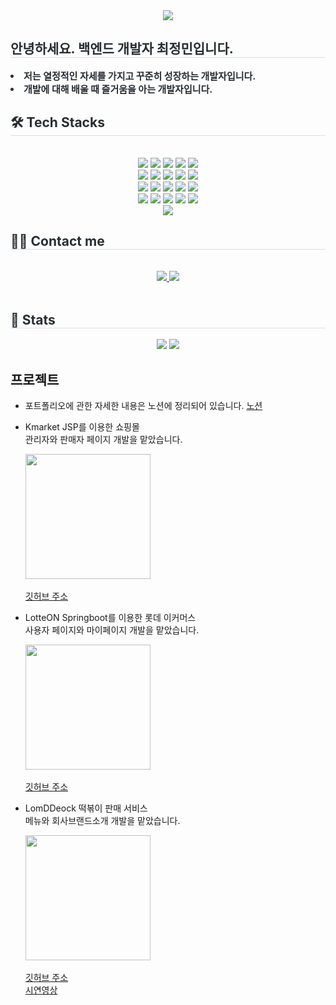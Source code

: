 <div align= "center">
    <img src="https://capsule-render.vercel.app/api?type=wave&color=gradient&height=180&text=Who%20is%20JeongMin?&animation=fadeIn&fontColor=000000&fontSize=70" />
    </div>
    <div style="text-align: left;"> 
    <h2 style="border-bottom: 1px solid #d8dee4; color: #282d33;"> 안녕하세요. 백엔드 개발자 최정민입니다. </h2>  
    <div style="font-weight: 700; font-size: 15px; text-align: left; color: #282d33;"> <li> 저는 열정적인 자세를 가지고 꾸준히 성장하는 개발자입니다. </li><li> 개발에 대해 배울 때 즐거움을 아는 개발자입니다. </div> 
    </div>
    <div style="text-align: left;">
    <h2 style="border-bottom: 1px solid #d8dee4; color: #282d33;"> 🛠️ Tech Stacks </h2> <br> 
    <div  align= "center"> <img src="https://img.shields.io/badge/Apache Tomcat-F8DC75?style=flat-square&logo=Apache Tomcat&logoColor=white">
          <img src="https://img.shields.io/badge/Amazon AWS-232F3E?style=flat-square&logo=Amazon AWS&logoColor=white">
          <img src="https://img.shields.io/badge/Bootstrap-7952B3?style=flat-square&logo=Bootstrap&logoColor=white">
          <img src="https://img.shields.io/badge/CSS3-1572B6?style=flat-square&logo=CSS3&logoColor=white">
          <img src="https://img.shields.io/badge/Discord-5865F2?style=flat-square&logo=Discord&logoColor=white">
          <br/><img src="https://img.shields.io/badge/Git-F05032?style=flat-square&logo=Git&logoColor=white">
          <img src="https://img.shields.io/badge/Github-181717?style=flat-square&logo=Github&logoColor=white">
          <img src="https://img.shields.io/badge/HTML5-E34F26?style=flat-square&logo=HTML5&logoColor=white">
          <img src="https://img.shields.io/badge/jQuery-0769AD?style=flat-square&logo=jQuery&logoColor=white">
          <img src="https://img.shields.io/badge/Java-007396?style=flat-square&logo=Java&logoColor=white">
          <br/><img src="https://img.shields.io/badge/Javascript-F7DF1E?style=flat-square&logo=Javascript&logoColor=white">
          <img src="https://img.shields.io/badge/Linux-FCC624?style=flat-square&logo=Linux&logoColor=white">
          <img src="https://img.shields.io/badge/MySQL-4479A1?style=flat-square&logo=MySQL&logoColor=white">
          <img src="https://img.shields.io/badge/Node.js-339933?style=flat-square&logo=Node.js&logoColor=white">
          <img src="https://img.shields.io/badge/Notion-000000?style=flat-square&logo=Notion&logoColor=white">
          <br/><img src="https://img.shields.io/badge/Oracle-F80000?style=flat-square&logo=Oracle&logoColor=white">
          <img src="https://img.shields.io/badge/React-61DAFB?style=flat-square&logo=React&logoColor=white">
          <img src="https://img.shields.io/badge/Slack-4A154B?style=flat-square&logo=Slack&logoColor=white">
          <img src="https://img.shields.io/badge/Spring-6DB33F?style=flat-square&logo=Spring&logoColor=white">
          <img src="https://img.shields.io/badge/Spring Boot-6DB33F?style=flat-square&logo=Spring Boot&logoColor=white">
          <br/><img src="https://img.shields.io/badge/Vue.js-4FC08D?style=flat-square&logo=Vue.js&logoColor=white">
          </div>
    </div>
    <div style="text-align: left;">
        <h2 style="border-bottom: 1px solid #d8dee4; color: #282d33;"> 🧑‍💻 Contact me </h2> <br> 
        <div align= "center"> <a href=mailto:jeongminchoi1017@gmail.com> <img src="https://img.shields.io/badge/Gmail-EA4335?style=for-the-badge&logo=Gmail&logoColor=white&link=mailto:jeongminchoi1017@gmail.com"> </a>
             <a href=https://sleet-nyala-4cc.notion.site/JEONGMIN-s-CHALLENGE-199aac40f77949ad933a660ed8263900?pvs=4> <img src="https://img.shields.io/badge/Notion-000000?style=for-the-badge&logo=Notion&logoColor=white&link=https://sleet-nyala-4cc.notion.site/JEONGMIN-s-CHALLENGE-199aac40f77949ad933a660ed8263900?pvs=4"> </a>
              </div>  <br> 
        <div align= "center">  </div> 
        </div>
        <div align= "center">  </div> 
    </div>
    <div style="text-align: left;"> 
    <h2 style="border-bottom: 1px solid #d8dee4; color: #282d33;"> 🏅 Stats </h2> <div align= "center"> <img src="https://github-readme-stats.vercel.app/api?username=jeongminchoi1017&bg_color=180,00000000,&title_color=000000&text_color=000000"
         /> <img src="https://github-readme-stats.vercel.app/api/top-langs/?username=jeongminchoi1017&layout=compact&bg_color=180,00000000,&title_color=000000&text_color=000000"
           /> </div> 
    </div>
        
## 프로젝트

- 포트폴리오에 관한 자세한 내용은 노션에 정리되어 있습니다.
  <a href="https://sleet-nyala-4cc.notion.site/fecacf30e12846f2a4dee0ac74085ac6?pvs=4">노션</a><br/>
- Kmarket
  JSP를 이용한 쇼핑몰<br/>
  관리자와 판매자 페이지 개발을 맡았습니다.<br/>
  <div style="text-align:left;">
      <img src="https://github.com/jeongminchoi1017/jeongminchoi1017/assets/153606946/aaabc042-4d85-4fa8-823d-12c241780d95" width="200" height="200"/>
  </div><br/>
  <a href="https://github.com/jeongminchoi1017/Kmarket">깃허브 주소</a>
  
- LotteON
  Springboot를 이용한 롯데 이커머스<br/>
  사용자 페이지와 마이페이지 개발을 맡았습니다.<br/>
  <div style="text-align:left;">
      <img src="https://github.com/jeongminchoi1017/jeongminchoi1017/assets/153606946/68226cf1-bdc1-46e1-bde3-321a6552f364" width="200" height="200"/>
  </div><br/>
  <a href="https://github.com/jeongminchoi1017/LotteON4">깃허브 주소</a>
  
- LomDDeock
  떡볶이 판매 서비스<br/>
  메뉴와 회사브랜드소개 개발을 맡았습니다.<br/>
  <div style="text-align:left;">
      <img src="https://github.com/jeongminchoi1017/jeongminchoi1017/assets/153606946/7aed57f0-6d2e-45f1-abce-a29a4a80943c" width="200" height="200"/>
  </div><br/>
  <a href="https://github.com/jeongminchoi1017/LomDDeock">깃허브 주소</a><br/>
  <a href="https://youtu.be/4qO5jqkEiKo">시연영상</a>
